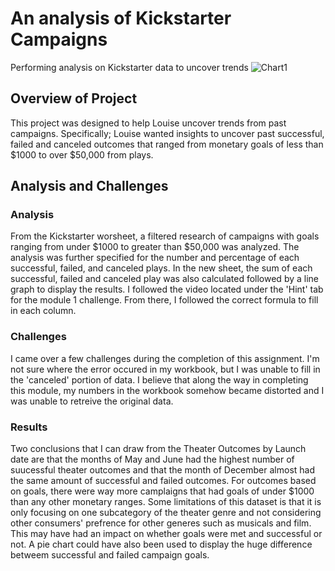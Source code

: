 # An analysis of Kickstarter Campaigns
Performing analysis on Kickstarter data to uncover trends
![Chart1](https://user-images.githubusercontent.com/90710552/133292067-874a5100-9e11-4cff-bec2-449d40c896e2.png)
## Overview of Project
This project was designed to help Louise uncover trends from past campaigns. Specifically; Louise wanted insights to uncover past successful, failed and canceled outcomes that ranged from monetary goals of less than $1000 to over $50,000 from plays.
## Analysis and Challenges
### Analysis
From the Kickstarter worsheet, a filtered research of campaigns with goals ranging from under $1000 to greater than $50,000 was analyzed. The analysis was further specified for the number and percentage of each successful, failed, and canceled plays. In the new sheet, the sum of each successful, failed and canceled play was also calculated followed by a line graph to display the results. I followed the video located under the 'Hint' tab for the module 1 challenge. From there, I followed the correct formula to fill in each column.
### Challenges
I came over a few challenges during the completion of this assignment. I'm not sure where the error occured in my workbook, but I was unable to fill in the 'canceled' portion of data. I believe that along the way in completing this module, my numbers in the workbook somehow became distorted and I was unable to retreive the original data.
### Results
Two conclusions that I can draw from the Theater Outcomes by Launch date are that the months of May and June had the highest number of suucessful theater outcomes and that the month of December almost had the same amount of successful and failed outcomes.
For outcomes based on goals, there were way more camplaigns that had goals of under $1000 than any other monetary ranges. Some limitations of this dataset is that it is only focusing on one subcategory of the theater genre and not considering other consumers' prefrence for other generes such as musicals and film. This may have had an impact on whether goals were met and successful or not. A pie chart could have also been used to display the huge difference betweem successful and failed campaign goals.

